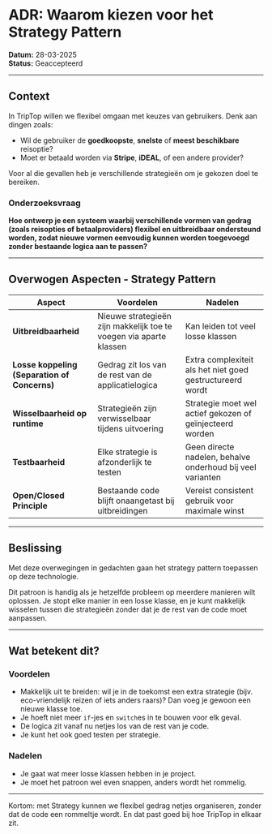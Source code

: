 # ADR: Waarom kiezen voor het Strategy Pattern

**Datum:** 28-03-2025  
**Status:** Geaccepteerd

---

## Context

In TripTop willen we flexibel omgaan met keuzes van gebruikers. Denk aan dingen zoals:

- Wil de gebruiker de **goedkoopste**, **snelste** of **meest beschikbare** reisoptie?
- Moet er betaald worden via **Stripe**, **iDEAL**, of een andere provider?

Voor al die gevallen heb je verschillende strategieën om je gekozen doel te bereiken.

### Onderzoeksvraag
**Hoe ontwerp je een systeem waarbij verschillende vormen van gedrag (zoals reisopties of betaalproviders) flexibel en uitbreidbaar ondersteund worden, zodat nieuwe vormen eenvoudig kunnen worden toegevoegd zonder bestaande logica aan te passen?**

---

## Overwogen Aspecten - Strategy Pattern

| Aspect                                    | Voordelen                                                                                  | Nadelen                                                                 |
|-------------------------------------------|---------------------------------------------------------------------------------------------|-------------------------------------------------------------------------|
| **Uitbreidbaarheid**                      | Nieuwe strategieën zijn makkelijk toe te voegen via aparte klassen           | Kan leiden tot veel losse klassen                                       |
| **Losse koppeling (Separation of Concerns)** | Gedrag zit los van de rest van de applicatielogica                                         | Extra complexiteit als het niet goed gestructureerd wordt               |
| **Wisselbaarheid op runtime**             | Strategieën zijn verwisselbaar tijdens uitvoering                                           | Strategie moet wel actief gekozen of geïnjecteerd worden                |
| **Testbaarheid**                          | Elke strategie is afzonderlijk te testen                                                   | Geen directe nadelen, behalve onderhoud bij veel varianten             |
| **Open/Closed Principle**                 | Bestaande code blijft onaangetast bij uitbreidingen                                        | Vereist consistent gebruik voor maximale winst                          |

---

## Beslissing

Met deze overwegingen in gedachten gaan het strategy pattern toepassen op deze technologie.

Dit patroon is handig als je hetzelfde probleem op meerdere manieren wilt oplossen. Je stopt elke manier in een losse klasse, en je kunt makkelijk wisselen
tussen die strategieën zonder dat je de rest van de code moet aanpassen.

---

## Wat betekent dit?

### Voordelen

- Makkelijk uit te breiden: wil je in de toekomst een extra strategie (bijv. eco-vriendelijk reizen of iets anders raars)? Dan voeg je gewoon een nieuwe klasse toe.
- Je hoeft niet meer `if`-jes en `switch`es in te bouwen voor elk geval.
- De logica zit vanaf nu netjes los van de rest van je code.
- Je kunt het ook goed testen per strategie.

### Nadelen

- Je gaat wat meer losse klassen hebben in je project.
- Je moet het patroon wel even snappen, anders wordt het rommelig.

---

Kortom: met Strategy kunnen we flexibel gedrag netjes organiseren, zonder dat de code een rommeltje wordt. En dat past goed bij hoe TripTop in elkaar zit.